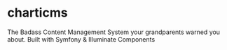 # charticms
The Badass Content Management System your grandparents warned you about. Built with Symfony &amp; Illuminate Components
